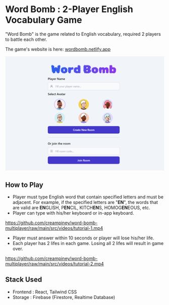 # Word Bomb : 2-Player English Vocabulary Game

"Word Bomb" is the game related to English vocabulary, required 2 players to battle each other. 

The game's website is here: [wordbomb.netlify.app](wordbomb.netlify.app)

![Game Lobby](/mdasset/lobby.png)

## How to Play

- Player must type English word that contain specified letters and must be adjacent. For example, if the specified letters are "**EN**", the words that are valid are **EN**GLISH, P**EN**CIL, KITCH**EN**S, HOMOG**EN**EOUS, etc.
- Player can type with his/her keyboard or in-app keyboard.

https://github.com/creampiney/word-bomb-multiplayer/raw/main/src/videos/tutorial-1.mp4


- Player must answer within 10 seconds or player will lose his/her life.
- Each player has 2 lifes in each game. Losing all 2 lifes will result in game over.

https://github.com/creampiney/word-bomb-multiplayer/raw/main/src/videos/tutorial-2.mp4

## Stack Used

- Frontend : React, Tailwind CSS
- Storage : Firebase (Firestore, Realtime Database)